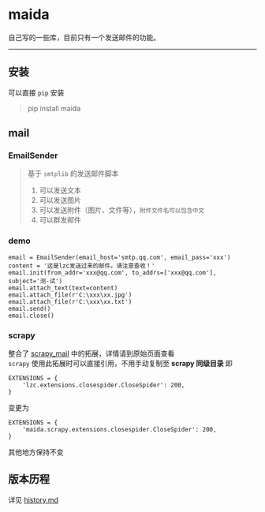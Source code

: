 # maida 

自己写的一些库，目前只有一个发送邮件的功能。

---
## 安装
可以直接 `pip` 安装
> pip install maida

##  mail
###  EmailSender
> 基于 `smtplib` 的发送邮件脚本  
> 1. 可以发送文本
> 2. 可以发送图片
> 3. 可以发送附件（图片、文件等），`附件文件名可以包含中文` 
> 4. 可以群发邮件

### demo
```text
email = EmailSender(email_host='smtp.qq.com', email_pass='xxx')
content = '这是lzc发送过来的邮件。请注意查收！'
email.init(from_addr='xxx@qq.com', to_addrs=['xxx@qq.com'], subject='测-试')
email.attach_text(text=content)
email.attach_file(r'C:\xxx\xx.jpg')
email.attach_file(r'C:\xxx\xx.txt')
email.send()
email.close()
```

    
### scrapy
整合了 [scrapy_mail](https://github.com/LZC6244/scrapy_mail) 中的拓展，详情请到原始页面查看  
`scrapy` 使用此拓展时可以直接引用，不用手动复制至 **scrapy 同级目录**
即
```text
EXTENSIONS = {
    'lzc.extensions.closespider.CloseSpider': 200,
}
```
变更为
```text
EXTENSIONS = {
    'maida.scrapy.extensions.closespider.CloseSpider': 200,
}
```
其他地方保持不变
## 版本历程
详见 [history.md](https://github.com/LZC6244/maida/blob/master/history.md)

